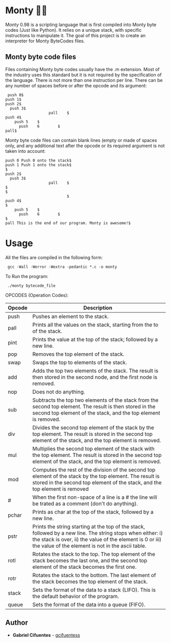 # Monty :guardsman:

Monty 0.98 is a scripting language that is first compiled into Monty byte codes (Just like Python). It relies on a unique stack, with specific instructions to manipulate it. The goal of this project is to create an interpreter for Monty ByteCodes files.

## Monty byte code files

Files containing Monty byte codes usually have the .m extension. Most of the industry uses this standard but it is not required by the specification of the language. There is not more than one instruction per line. There can be any number of spaces before or after the opcode and its argument:

```
 push 0$
push 1$
push 2$
  push 3$
                   pall    $
push 4$
    push 5    $
      push    6        $
pall$

```

Monty byte code files can contain blank lines (empty or made of spaces only, and any additional text after the opcode or its required argument is not taken into account:

```
push 0 Push 0 onto the stack$
push 1 Push 1 onto the stack$
$
push 2$
  push 3$
                   pall    $
$
$
                           $
push 4$
$
    push 5    $
      push    6        $
$
pall This is the end of our program. Monty is awesome!$

```

# Usage

All the files are compiled in the following form:

```
 gcc -Wall -Werror -Wextra -pedantic *.c -o monty
```

To Run the program:

```
 ./monty bytecode_file
```

OPCODES (Operation Codes):

| Opcode | Description |
|---------------- | -----------|
|push   | Pushes an element to the stack.|
|pall   | Prints all the values on the stack, starting from the to of the stack.|
|pint   | Prints the value at the top of the stack; followed by a new line.|
|pop    | Removes the top element of the stack.|
|swap   | Swaps the top to elements of the stack.|
|add    | Adds the top two elements of the stack. The result is then stored in the second node, and the first node is removed.|
|nop    | Does not do anything.|
|sub    | Subtracts the top two elements of the stack from the second top element. The result is then stored in the second top element of the stack, and the top element is removed.|
|div    | Divides the second top element of the stack by the top element. The result is stored in the second top element of the stack, and the top element is removed.|
|mul	| Multiplies the second top element of the stack with the top element. The result is stored in the second top element of the stack, and the top element is removed.|
|mod    | Computes the rest of the division of the second top element of the stack by the top element. The result is stored in the second top element of the stack, and the top element is removed|
|#      | When the first non-space of a line is a # the line will be trated as a comment (don't do anything).|
|pchar  | Prints as char at the top of the stack, followed by a new line.|
|pstr   | Prints the string starting at the top of the stack, followed by a new line. The string stops when either: i) the stack is over, ii) the value of the element is 0 or iii) the value of the element is not in the ascii table.|
|rotl   | Rotates the stack to the top. The top element of the stack becomes the last one, and the second top element of the stack becomes the first one.|
|rotr   | Rotates the stack to the bottom. The last element of the stack becomes the top element of the stack.|
|stack  | Sets the format of the data to a stack (LIFO). This is the default behavior of the program.|
|queue  | Sets the format of the data into a queue (FIFO).|

## Author
* **Gabriel Cifuentes** - [gcifuentess](https://github.com/gcifuentess/)

